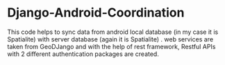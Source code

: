 # Django-Android-Coordination
This code helps to sync data from android local database (in my case it is Spatialite) with server database (again it is Spatialite) . web services are taken from GeoDJango and with the help of rest framework, Restful APIs with 2 different authentication packages are created. 
